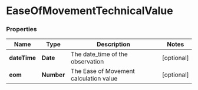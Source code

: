 # EaseOfMovementTechnicalValue

### Properties
Name | Type | Description | Notes
------------ | ------------- | ------------- | -------------
**dateTime** | **Date** | The date_time of the observation | [optional] 
**eom** | **Number** | The Ease of Movement calculation value | [optional] 



